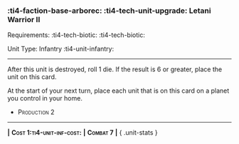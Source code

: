 ### :ti4-faction-base-arborec: :ti4-tech-unit-upgrade: **Letani Warrior II**

Requirements: :ti4-tech-biotic: :ti4-tech-biotic:

Unit Type: Infantry :ti4-unit-infantry:

---

After this unit is destroyed, roll 1 die.
If the result is 6 or greater, place the unit on this card.

At the start of your next turn, place each unit that is on this card on a planet you control in your home.

* <span style="font-variant:small-caps;">Production 2</span> 

---

__|__ <span style="font-variant:small-caps;white-space: nowrap;">**Cost 1:ti4-unit-inf-cost:**</span> __|__ <span style="font-variant:small-caps;white-space: nowrap;">**Combat 7**</span> __|__
{ .unit-stats }
